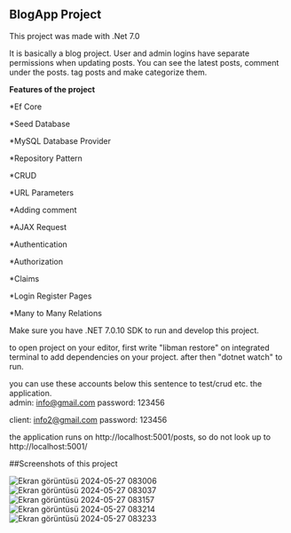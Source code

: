 ## BlogApp Project

This project was made with .Net 7.0

It is basically a blog project. 
User and admin logins have separate permissions when updating posts. 
You can 
  see the latest posts,
  comment under the posts.
  tag posts and make categorize them.

**Features of the project**

*Ef Core

*Seed Database

*MySQL Database Provider

*Repository Pattern

*CRUD

*URL Parameters

*Adding comment

*AJAX Request

*Authentication

*Authorization

*Claims

*Login Register Pages

*Many to Many Relations


Make sure you have .NET 7.0.10 SDK to run and develop this project.

to open project on your editor,
first write "libman restore" on integrated terminal to add dependencies on your project.
after then "dotnet watch" to run.

you can use these accounts below this sentence to test/crud etc. the application.  
admin: info@gmail.com
password: 123456

client: info2@gmail.com
password: 123456

the application runs on http://localhost:5001/posts, so do not look up to http://localhost:5001/

##Screenshots of this project

![Ekran görüntüsü 2024-05-27 083006](https://github.com/yigitalpkaynak/CourseApp-ef-core/assets/71692297/a80e57fa-0294-4fd8-9a50-8a8750df781c)
![Ekran görüntüsü 2024-05-27 083037](https://github.com/yigitalpkaynak/CourseApp-ef-core/assets/71692297/06017238-6a32-4a2e-87ab-ea21bb642b8e)
![Ekran görüntüsü 2024-05-27 083157](https://github.com/yigitalpkaynak/CourseApp-ef-core/assets/71692297/aecc23e4-8371-4991-860c-06e61d344aa5)
![Ekran görüntüsü 2024-05-27 083214](https://github.com/yigitalpkaynak/CourseApp-ef-core/assets/71692297/e4c2ba6a-fc51-4749-a38f-da6d0097d915)
![Ekran görüntüsü 2024-05-27 083233](https://github.com/yigitalpkaynak/CourseApp-ef-core/assets/71692297/58e43392-78d8-4b76-927a-93b8b147bf3b)

